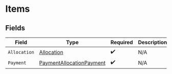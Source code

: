 # Items


## Fields

| Field                                                                       | Type                                                                        | Required                                                                    | Description                                                                 |
| --------------------------------------------------------------------------- | --------------------------------------------------------------------------- | --------------------------------------------------------------------------- | --------------------------------------------------------------------------- |
| `Allocation`                                                                | [Allocation](../../Models/Shared/Allocation.md)                             | :heavy_check_mark:                                                          | N/A                                                                         |
| `Payment`                                                                   | [PaymentAllocationPayment](../../Models/Shared/PaymentAllocationPayment.md) | :heavy_check_mark:                                                          | N/A                                                                         |